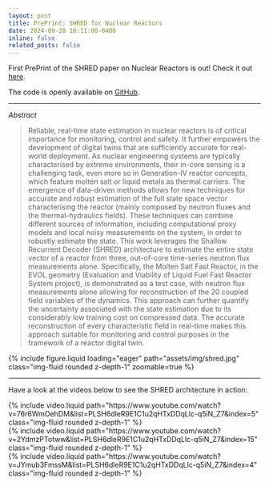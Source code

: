 ```yaml
---
layout: post
title: PrePrint: SHRED for Nuclear Reactors
date: 2024-09-28 16:11:00-0400
inline: false
related_posts: false
---
```


First PrePrint of the SHRED paper on Nuclear Reactors is out! Check it out [here](https://arxiv.org/abs/2409.12550).

The code is openly available on [GitHub](https://github.com/ERMETE-Lab/NuSHRED).

---

*Abstract*
> Reliable, real-time state estimation in nuclear reactors is of critical importance for monitoring, control and safety. It further empowers the development of digital twins that are sufficiently accurate for real-world deployment. As nuclear engineering systems are typically characterised by extreme environments, their in-core sensing is a challenging task, even more so in Generation-IV reactor concepts, which feature molten salt or liquid metals as thermal carriers. The emergence of data-driven methods allows for new techniques for accurate and robust estimation of the full state space vector characterising the reactor (mainly composed by neutron fluxes and the thermal-hydraulics fields). These techniques can combine different sources of information, including computational proxy models and local noisy measurements on the system, in order to robustly estimate the state. This work leverages the Shallow Recurrent Decoder (SHRED) architecture to estimate the entire state vector of a reactor from three, out-of-core time-series neutron flux measurements alone. Specifically, the Molten Salt Fast Reactor, in the EVOL geometry (Evaluation and Viability of Liquid Fuel Fast Reactor System project), is demonstrated as a test case, with neutron flux measurements alone allowing for reconstruction of the 20 coupled field variables of the dynamics. This approach can further quantify the uncertainty associated with the state estimation due to its considerably low training cost on compressed data. The accurate reconstruction of every characteristic field in real-time makes this approach suitable for monitoring and control purposes in the framework of a reactor digital twin.

<div class="row mt-3">
    <div class="col-sm mt-3 mt-md-0">
        {% include figure.liquid loading="eager" path="assets/img/shred.jpg" class="img-fluid rounded z-depth-1" zoomable=true %}
    </div>
</div>

---

Have a look at the videos below to see the SHRED architecture in action:

<div class="row mt-3">
    <div class="col-sm mt-3 mt-md-0">
        {% include video.liquid path="https://www.youtube.com/watch?v=76r6WmOehDM&list=PLSH6dleR9E1C1u2qHTxDDqLlc-q5iN_Z7&index=5" class="img-fluid rounded z-depth-1" %}
    </div>
    <div class="col-sm mt-3 mt-md-0">
        {% include video.liquid path="https://www.youtube.com/watch?v=2YdmzPTotww&list=PLSH6dleR9E1C1u2qHTxDDqLlc-q5iN_Z7&index=15" class="img-fluid rounded z-depth-1" %}
    </div>
    <div class="col-sm mt-3 mt-md-0">
        {% include video.liquid path="https://www.youtube.com/watch?v=JYmub3FmssM&list=PLSH6dleR9E1C1u2qHTxDDqLlc-q5iN_Z7&index=4" class="img-fluid rounded z-depth-1" %}
    </div>
</div>
